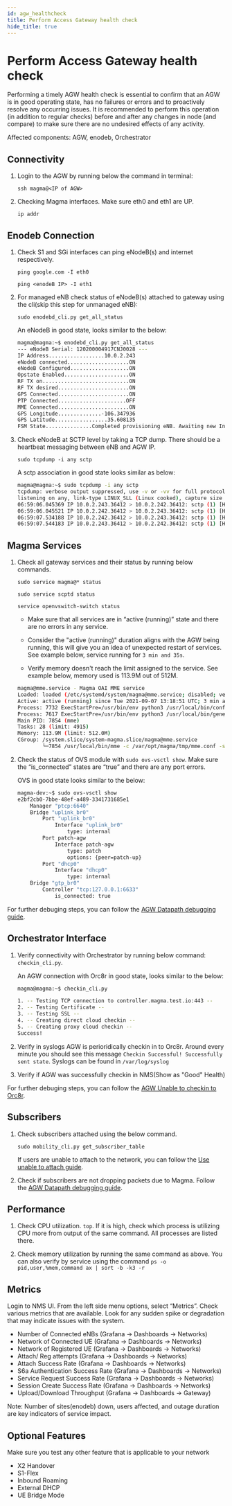 ```yaml
---
id: agw_healthcheck
title: Perform Access Gateway health check
hide_title: true
---
```

# Perform Access Gateway health check

Performing a timely AGW health check is essential to confirm that an AGW is in good operating state, has no failures or errors and to proactively resolve any occurring issues. It is recommended to perform this operation (in addition to regular checks) before and after any changes in node (and compare) to make sure there are no undesired effects of any activity.

Affected components: AGW, enodeb, Orchestrator

## Connectivity

1. Login to the AGW by running below the command in terminal:

    `ssh magma@<IP of AGW>`

2. Checking Magma interfaces. Make sure eth0 and eth1 are UP.

    `ip addr`

## Enodeb Connection

1. Check S1 and SGi interfaces can ping eNodeB(s) and internet respectively.

    `ping google.com -I eth0`

    `ping <enodeB IP> -I eth1`

2. For managed eNB check status of eNodeB(s) attached to gateway using the cli(skip this step for unmanaged eNB):

    `sudo enodebd_cli.py get_all_status`

    An eNodeB in good state, looks similar to the below:

    ```sh
    magma@magma:~$ enodebd_cli.py get_all_status
    --- eNodeB Serial: 120200004917CNJ0028 ---
    IP Address..................10.0.2.243
    eNodeB connected....................ON
    eNodeB Configured...................ON
    Opstate Enabled.....................ON
    RF TX on............................ON
    RF TX desired.......................ON
    GPS Connected.......................ON
    PTP Connected......................OFF
    MME Connected.......................ON
    GPS Longitude..............-106.347936
    GPS Latitude.................35.608135
    FSM State...............Completed provisioning eNB. Awaiting new Inform.
    ```

3. Check eNodeB at SCTP level by taking a TCP dump. There should be a heartbeat messaging between eNB and AGW IP.

    `sudo tcpdump -i any sctp`

    A sctp association in good state looks similar as below:

    ```sh
    magma@magma:~$ sudo tcpdump -i any sctp
    tcpdump: verbose output suppressed, use -v or -vv for full protocol decode
    listening on any, link-type LINUX_SLL (Linux cooked), capture size 262144 bytes
    06:59:06.045369 IP 10.0.2.243.36412 > 10.0.2.242.36412: sctp (1) [HB REQ]
    06:59:06.045521 IP 10.0.2.242.36412 > 10.0.2.243.36412: sctp (1) [HB ACK]
    06:59:07.534188 IP 10.0.2.242.36412 > 10.0.2.243.36412: sctp (1) [HB REQ]
    06:59:07.544183 IP 10.0.2.243.36412 > 10.0.2.242.36412: sctp (1) [HB ACK]
    ```

## Magma Services

1. Check all gateway services and their status by running below commands.

    `sudo service magma@* status`

    `sudo service scptd status`

    `service openvswitch-switch status`

    - Make sure that all services are in “active (running)” state and there are no errors in any service.

    - Consider the "active (running)" duration aligns with the AGW being running, this will give you an idea of unexpected restart of services. See example below, service running for `3 min and 35s`.

    - Verify memory doesn't reach the limit assigned to the service. See example below, memory used is 113.9M out of 512M.

    ```sh
    magma@mme.service - Magma OAI MME service
    Loaded: loaded (/etc/systemd/system/magma@mme.service; disabled; vendor preset: enabled)
    Active: active (running) since Tue 2021-09-07 13:18:51 UTC; 3 min and 35s ago
    Process: 7732 ExecStartPre=/usr/bin/env python3 /usr/local/bin/config_stateless_agw.py reset_sctpd_for_stateful (code=exited, status=0/SUCCESS)
    Process: 7617 ExecStartPre=/usr/bin/env python3 /usr/local/bin/generate_oai_config.py (code=exited, status=0/SUCCESS)
    Main PID: 7854 (mme)
    Tasks: 28 (limit: 4915)
    Memory: 113.9M (limit: 512.0M)
    CGroup: /system.slice/system-magma.slice/magma@mme.service
            └─7854 /usr/local/bin/mme -c /var/opt/magma/tmp/mme.conf -s /var/opt/magma/tmp/spgw.conf
    ```

2. Check the status of OVS module with `sudo ovs-vsctl show`. Make sure the “is_connected” states are “true” and there are any port errors.

    OVS in good state looks similar to the below:

    ```sh
    magma-dev:~$ sudo ovs-vsctl show
    e2bf2cb0-7bbe-48ef-a489-3341731685e1
        Manager "ptcp:6640"
        Bridge "uplink_br0"
            Port "uplink_br0"
                Interface "uplink_br0"
                    type: internal
            Port patch-agw
                Interface patch-agw
                    type: patch
                    options: {peer=patch-up}
            Port "dhcp0"
                Interface "dhcp0"
                    type: internal
        Bridge "gtp_br0"
            Controller "tcp:127.0.0.1:6633"
                is_connected: true
    ```

For further debuging steps, you can follow the [AGW Datapath debugging guide](datapath_connectivity.md).

## Orchestrator Interface

1. Verify connectivity with Orchestrator by running below command: `checkin_cli.py`.

    An AGW connection with Orc8r in good state, looks similar to the below:

    ```sh
    magma@magma:~$ checkin_cli.py

    1. -- Testing TCP connection to controller.magma.test.io:443 --
    2. -- Testing Certificate --
    3. -- Testing SSL --
    4. -- Creating direct cloud checkin --
    5. -- Creating proxy cloud checkin --
    Success!
    ```

2. Verify in syslogs AGW is perioridically checkin in to Orc8r. Around every minute you should see this message `Checkin Successful! Successfully sent state`. Syslogs can be found in `/var/log/syslog`

3. Verify if AGW was successfully checkin in NMS(Show as "Good" Health)

For further debuging steps, you can follow the [AGW Unable to checkin to Orc8r](agw_unable_to_checkin.md).

## Subscribers

1. Check subscribers attached using the below command.

    `sudo mobility_cli.py get_subscriber_table`

    If users are unable to attach to the network, you can follow the [Use unable to attach guide](user_unable_to_attach.md).

2. Check if subscribers are not dropping packets due to Magma. Follow the [AGW Datapath debugging guide](datapath_connectivity.md).

## Performance

1. Check CPU utilization. `top`. If it is high, check which process is utilizing CPU more from output of the same command. All processes are listed there.

2. Check memory utilization by running the same command as above. You can also verify by service using the command
    `ps -o pid,user,%mem,command ax | sort -b -k3 -r`

## Metrics

Login to NMS UI. From the left side menu options, select  “Metrics”.  Check various metrics that are available. Look  for any sudden spike or degradation that may indicate issues with the system.

- Number of Connected eNBs (Grafana -> Dashboards -> Networks)
- Network of Connected UE (Grafana -> Dashboards -> Networks)
- Network of Registered UE (Grafana -> Dashboards -> Networks)
- Attach/ Reg attempts (Grafana -> Dashboards -> Networks)
- Attach Success Rate (Grafana -> Dashboards -> Networks)
- S6a Authentication Success Rate (Grafana -> Dashboards -> Networks)
- Service Request Success Rate (Grafana -> Dashboards -> Networks)
- Session Create Success Rate (Grafana -> Dashboards -> Networks)
- Upload/Download Throughput (Grafana -> Dashboards -> Gateway)

Note: Number of sites(enodeb) down, users affected, and outage duration are key indicators of service impact.

## Optional Features

Make sure you test any other feature that is applicable to your network

- X2 Handover
- S1-Flex
- Inbound Roaming
- External DHCP
- UE Bridge Mode
